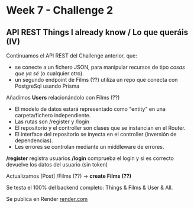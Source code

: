 # Week 7 - Challenge 2

## API REST Things I already know / Lo que queráis (IV)

Continuamos el API REST del Challenge anterior, que:

- se conecte a un fichero JSON, para manipular recursos de tipo _cosas que ya sé_ (o cualquier otro).
- un segundo endpoint de Films (??) utiliza un repo que conecta con PostgreSql usando Prisma

Añadimos **Users** relacionándolo con Films (??)

- El modelo de datos estará representado como "entity" en una carpeta/fichero independiente.
- Las rutas son /register y /login
- El repositorio y el controller son clases que se instancian en el Router.
- El interface del repositorio se inyecta en el controller (inversión de dependencias).
- Les errores se controlan mediante un middleware de errores.

**/register** registra usuarios
**/login** comprueba el login y si es correcto devuelve los datos del usuario (sin token)

Actualizamos [Post] /Films (??) -> **create Films (??)**

Se testa el 100% del backend completo: Things & Films & User & All.

Se publica en Render [render.com](https://render.com/)

